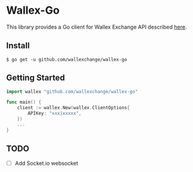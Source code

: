 # Wallex-Go

This library provides a Go client for Wallex Exchange API described [here](https://wallex-docs.github.io/#5dbb671bc6).

## Install

```shell
$ go get -u github.com/wallexchange/wallex-go
```

## Getting Started

```go
import wallex "github.com/wallexchange/wallex-go"

func main() {
    client := wallex.New(wallex.ClientOptions{
        APIKey: "xxx|xxxxx",
    })
    ...
}
```

## TODO

- [ ] Add Socket.io websocket
